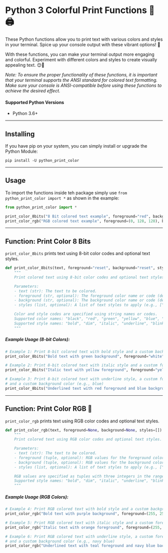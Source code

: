 # Python 3 Colorful Print Functions 🌈🖨️

These Python functions allow you to print text with various colors and styles in your terminal. Spice up your console output with these vibrant options! 🎨

With these functions, you can make your terminal output more engaging and colorful. Experiment with different colors and styles to create visually appealing text. 😊🚀

_Note: To ensure the proper functionality of these functions, it is important that your terminal supports the ANSI standard for colored text formatting. Make sure your console is ANSI-compatible before using these functions to achieve the desired effect._

#### Supported Python Versions
- Python 3.6+

---
## Installing

If you have pip on your system, you can simply install or upgrade the Python Module:

`pip install -U python_print_color`

---
## Usage
To import the functions inside teh package simply use `from python_print_color import *` as shown in the example:
```python
from python_print_color import *

print_color_8bits("8 Bit colored text example", foreground="red", background="white", styles=["italic", "underline"])
print_color_rgb("RGB colored text example", foreground=(0, 128, 128), background=(0, 0, 128), styles=["underline"])
```

---
## Function: Print Color 8 Bits

`print_color_8bits` prints text using 8-bit color codes and optional text styles.

```python
def print_color_8bits(text, foreground="reset", background="reset", styles=[]):
    """
    Print colored text using 8-bit color codes and optional text styles.

    Parameters:
    - text (str): The text to be colored.
    - foreground (str, optional): The foreground color name or code (default is "reset").
    - background (str, optional): The background color name or code (default is "reset").
    - styles (list, optional): A list of text styles to apply (e.g., ["bold", "italic"]).

    Color and style codes are specified using string names or codes.
    Supported color names: "black", "red", "green", "yellow", "blue", "magenta", "cyan", "white", "default", "reset".
    Supported style names: "bold", "dim", "italic", "underline", "blink", "reverse", "hidden", "strikethrough".
    """
```


##### Example Usage (8-bit Colors):

```python
# Example 1: Print 8-bit colored text with bold style and a custom background color (e.g., green)
print_color_8bits("Bold text with green background", foreground="white", background="green", styles=["bold"])

# Example 2: Print 8-bit colored text with italic style and a custom foreground color (e.g., yellow)
print_color_8bits("Italic text with yellow foreground", foreground="yellow", styles=["italic"])

# Example 3: Print 8-bit colored text with underline style, a custom foreground color (e.g., red),
# and a custom background color (e.g., blue)
print_color_8bits("Underlined text with red foreground and blue background", foreground="red", background="blue", styles=["underline"])
```

---

## Function: Print Color RGB 🌟

`print_color_rgb` prints text using RGB color codes and optional text styles.

```python
def print_color_rgb(text, foreground=None, background=None, styles=[]):
    """
    Print colored text using RGB color codes and optional text styles.

    Parameters:
    - text (str): The text to be colored.
    - foreground (tuple, optional): RGB values for the foreground color (default is None).
    - background (tuple, optional): RGB values for the background color (default is None).
    - styles (list, optional): A list of text styles to apply (e.g., ["bold", "italic"]).

    RGB values are specified as tuples with three integers in the range 0-255.
    Supported style names: "bold", "dim", "italic", "underline", "blink", "reverse", "hidden", "strikethrough".
    """
```

##### Example Usage (RGB Colors):

```python
# Example 4: Print RGB colored text with bold style and a custom background color (e.g., purple)
print_color_rgb("Bold text with purple background", foreground=(255, 255, 255), background=(128, 0, 128), styles=["bold"])

# Example 5: Print RGB colored text with italic style and a custom foreground color (e.g., orange)
print_color_rgb("Italic text with orange foreground", foreground=(255, 165, 0), styles=["italic"])

# Example 6: Print RGB colored text with underline style, a custom foreground color (e.g., teal),
# and a custom background color (e.g., navy blue)
print_color_rgb("Underlined text with teal foreground and navy blue background", foreground=(0, 128, 128), background=(0, 0, 128), styles=["underline"])
```